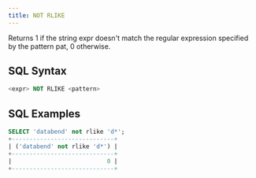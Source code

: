 ```yaml
---
title: NOT RLIKE
---
```


Returns 1 if the string expr doesn't match the regular expression specified by the pattern pat, 0 otherwise.

## SQL Syntax

```sql
<expr> NOT RLIKE <pattern>
```

## SQL Examples

```sql
SELECT 'databend' not rlike 'd*';
+-----------------------------+
| ('databend' not rlike 'd*') |
+-----------------------------+
|                           0 |
+-----------------------------+
```